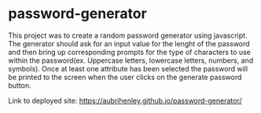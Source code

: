 # password-generator

This project was to create a random password generator using javascript. The generator should ask for an input value for the lenght of the password and then bring up corresponding prompts for the type of characters to use within the password(ex. Uppercase letters, lowercase letters, numbers, and symbols). Once at least one attribute has been selected the password will be printed to the screen when the user clicks on the generate password button.

Link to deployed site: https://aubrihenley.github.io/password-generator/
